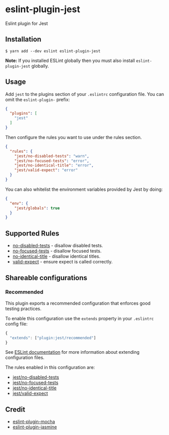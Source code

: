 # eslint-plugin-jest

Eslint plugin for Jest

## Installation

```
$ yarn add --dev eslint eslint-plugin-jest
```

**Note:** If you installed ESLint globally then you must also install `eslint-plugin-jest` globally.

## Usage

Add `jest` to the plugins section of your `.eslintrc` configuration file. You can omit the `eslint-plugin-` prefix:

```json
{
  "plugins": [
    "jest"
  ]
}
```


Then configure the rules you want to use under the rules section.

```json
{
  "rules": {
    "jest/no-disabled-tests": "warn",
    "jest/no-focused-tests": "error",
    "jest/no-identical-title": "error",
    "jest/valid-expect": "error"
  }
}
```

You can also whitelist the environment variables provided by Jest by doing:

```json
{
  "env": {
    "jest/globals": true
  }
}
```

## Supported Rules

- [no-disabled-tests](/packages/eslint-plugin-jest/docs/rules/no-disabled-tests.md) - disallow disabled tests.
- [no-focused-tests](/packages/eslint-plugin-jest/docs/rules/no-focused-tests.md) - disallow focused tests.
- [no-identical-title](/packages/eslint-plugin-jest/docs/rules/no-identical-title.md) - disallow identical titles.
- [valid-expect](/packages/eslint-plugin-jest/docs/rules/valid-expect.md) - ensure expect is called correctly.

## Shareable configurations

### Recommended

This plugin exports a recommended configuration that enforces good testing practices.

To enable this configuration use the `extends` property in your `.eslintrc` config file:

```js
{
  "extends": ["plugin:jest/recommended"]
}
```

See [ESLint documentation](http://eslint.org/docs/user-guide/configuring#extending-configuration-files) for more information about extending configuration files.

The rules enabled in this configuration are:

- [jest/no-disabled-tests](/packages/eslint-plugin-jest/docs/rules/no-disabled-tests.md)
- [jest/no-focused-tests](/packages/eslint-plugin-jest/docs/rules/no-focused-tests.md)
- [jest/no-identical-title](/packages/eslint-plugin-jest/docs/rules/no-identical-title.md)
- [jest/valid-expect](/packages/eslint-plugin-jest/docs/rules/valid-expect.md)

## Credit

* [eslint-plugin-mocha](https://github.com/lo1tuma/eslint-plugin-mocha)
* [eslint-plugin-jasmine](https://github.com/tlvince/eslint-plugin-jasmine)
